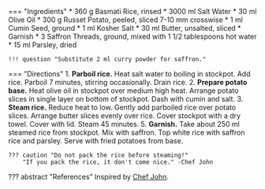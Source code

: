 === "Ingredients"
    * 360 g Basmati Rice, rinsed
    * 3000 ml Salt Water
    * 30 ml Olive Oil
    * 300 g Russet Potato, peeled, sliced 7-10 mm crosswise
    * 1 ml Cumin Seed, ground
    * 1 ml Kosher Salt
    * 30 ml Butter, unsalted, sliced
    * Garnish
        * 3 Saffron Threads, ground, mixed with 1 1/2 tablespoons hot water
        * 15 ml Parsley, dried

    !!! question "Substitute 2 ml curry powder for saffron."

=== "Directions"
    1. **Parboil rice.** Heat salt water to boiling in stockpot. Add rice. Parboil 7 minutes, stirring occasionally. Drain rice.
    2. **Prepare potato base.** Heat olive oil in stockpot over medium high heat. Arrange potato slices in single layer on bottom of stockpot. Dash with cumin and salt.
    3. **Steam rice.** Reduce heat to low. Gently add parboiled rice over potato slices. Arrange butter slices evenly over rice. Cover stockpot with a dry towel. Cover with lid. Steam 45 minutes.
    5. **Garnish.** Take about 250 ml steamed rice from stockpot. Mix with saffron. Top white rice with saffron rice and parsley. Serve with fried potatoes from base.

    ??? caution "Do not pack the rice before steaming!"
        "If you pack the rice, it don't come nice." -Chef John

??? abstract "References"
    Inspired by [Chef John](https://foodwishes.blogspot.com/2014/12/persian-rice-sorry-measuring-cups.html).

